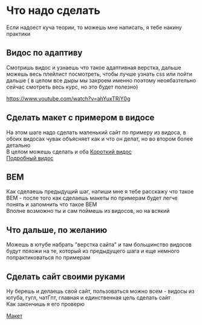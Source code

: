 # Что надо сделать
Если надоест куча теории, то можешь мне написать, я тебе накину практики

## Видос по адаптиву
Смотришь видос и узнаешь что такое адаптивная верстка, дальше можешь весь плейлист посмотреть, чтобы лучше узнать css или пойти дальше ( в целом все дыры мы закроем именно поэтому неоябазтельно сейчас смотреть весь курс, но это будет полезно)

https://www.youtube.com/watch?v=ahYuxTRjY0g

## Сделать макет с примером в видосе
На этом шаге надо сделать маленький сайт по примеру из видоса, в обоих видосах чувак объясняет как и что он делат, но во втором более детально<br/>
В целом можешь сделать и оба
[Короткий видос](https://www.youtube.com/watch?v=F-fmwUkawHQ) <br/>
[Подробный видос](https://www.youtube.com/watch?v=b8K_iowSriQ&list=PLoq3Accf02PVO4GvY4-UtIQkeD6tNmX_f)

## BEM
Как сделаешь предыдущий шаг, напиши мне я тебе расскажу что такое BEM - после того как сделаешь макеты по примерам будет легче понять и запомнить что такое BEM<br/>
Вполне возможно ты и сам поймешь из видосов, но на всякий

## Что дальше, по желанию
Можешь в ютубе набрать "верстка сайта" и там большинство видосов будут похожи на те, который из предыдущего шага и еще немного попрактиковаться по примерам

## Сделать сайт своими руками
Ну берешь и делаешь свой сайт, пользоваться можно всем - видосы из ютуба, гугл, чатГпт, главная и единственная цель сделать сайт <br/>
Как закончишь я его проверю

[Макет](https://www.figma.com/design/zyx6ZtZvhCEP5pbaPSECRD/DudeShape-(Copy)?node-id=0-1&p=f&t=SeZIQedq3Ac6vSon-0)
